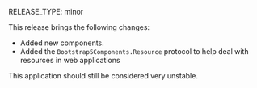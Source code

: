 RELEASE_TYPE: minor

This release brings the following changes:

  * Added new components.
  * Added the `Bootstrap5Components.Resource` protocol to help
    deal with resources in web applications

This application should still be considered very unstable.